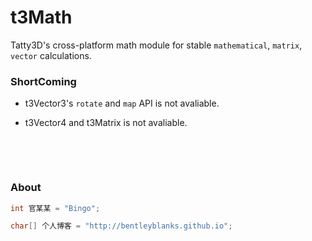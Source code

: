 # t3Math

Tatty3D's cross-platform math module for stable ```mathematical```, ```matrix```, ```vector``` calculations. 



### ShortComing

- t3Vector3's ```rotate``` and ```map``` API is not avaliable.
  
- t3Vector4 and t3Matrix is not avaliable.
  
  ​
  
  ​

### About

``` cpp
int 官某某 = "Bingo";

char[] 个人博客 = "http://bentleyblanks.github.io";
```